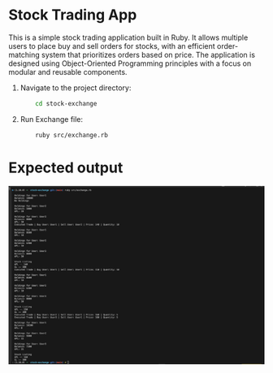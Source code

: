 # Stock Trading App

This is a simple stock trading application built in Ruby. It allows multiple users to place buy and sell orders for stocks, with an efficient order-matching system that prioritizes orders based on price. The application is designed using Object-Oriented Programming principles with a focus on modular and reusable components.


1. Navigate to the project directory:
    ```bash
        cd stock-exchange
    ```

2. Run Exchange file:
    ```bash
        ruby src/exchange.rb
    ```

# Expected output

![alt text](<data/output.png>)
